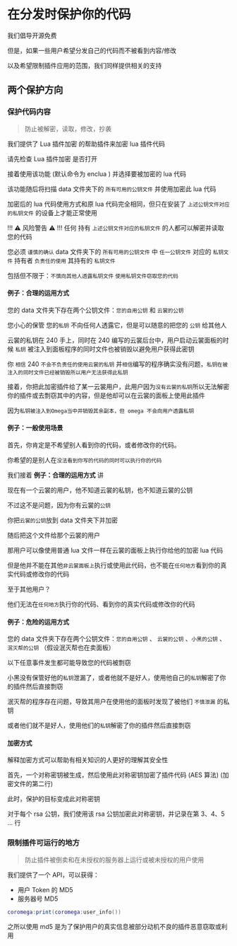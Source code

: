 # 在分发时保护你的代码

我们倡导开源免费

但是，如果一些用户希望分发自己的代码而不被看到内容/修改

以及希望限制插件应用的范围，我们同样提供相关的支持

## 两个保护方向

### 保护代码内容
> 防止被解密，读取，修改，抄袭

我们提供了 Lua 插件加密 的帮助插件来加密 lua 插件代码

请先检查 Lua 插件加密 是否打开

接着使用该功能 (默认命令为 enclua ) 并选择要被加密的 lua 代码

该功能随后将扫描 data 文件夹下的 `所有可用的公钥文件` 并使用加密此 lua 代码

加密后的 lua 代码使用方式和原 lua 代码完全相同，但只在安装了 `上述公钥文件对应的私钥文件` 的设备上才能正常使用

!!! ⚠️ 风险警告 ⚠️ !!!
任何 持有 `上述公钥文件对应的私钥文件` 的人都可以解密并读取您的代码

您必须 `谨慎的确认` data 文件夹下的 `所有可用的公钥文件` 中 `任一公钥文件` 对应的 `私钥文件` 持有者 `负责任的使用` 其持有的 `私钥文件`

包括但不限于：`不慎向其他人透露私钥文件` `使用私钥文件窃取您的代码`

#### 例子：合理的运用方式

您的 data 文件夹下存在两个公钥文件：`您的自用公钥` 和 `云裳的公钥`

您小心的保管 您的`私钥` 不向任何人透露它，但是可以随意的把您的 `公钥` 给其他人

云裳的私钥在 240 手上，同时在 240 编写的云裳后台中，用户启动云裳面板的时候 `私钥` 被注入到面板程序的同时文件也被销毁以避免用户获得此密钥

你 `相信` 240 `不会不负责任的使用云裳的私钥` 并`相信`编写的程序确实没有问题，`私钥在被注入的同时文件已经被销毁所以用户无法获得此私钥`

接着，你把此加密插件给了某一云裳用户，此用户因为`没有云裳的私钥`所以无法解密你的插件或去剽窃其中的内容，但是他却可以在云裳的面板上使用此插件

因为`私钥被注入到Omega当中并销毁其余副本，但 omega 不会向用户透露私钥`

#### 例子：一般使用场景

首先，你肯定是不希望别人看到你的代码，或者修改你的代码。

你希望的是别人在`没法看到你写的代码的同时可以执行你的代码`

我们接着 **例子：合理的运用方式** 讲

现在有一个云裳的用户，他不知道云裳的私钥，也不知道云裳的公钥

不过这不是问题，因为你有云裳的`公钥`

你把`云裳的公钥`放到 data 文件夹下并加密

随后把这个文件给那个云裳的用户

那用户可以像使用普通 lua 文件一样在云裳的面板上执行你给他的加密 lua 代码

但是他并不能在其他`非云裳面板上`执行或使用此代码，也不能在`任何地方`看到你的真实代码或修改你的代码

至于其他用户？

他们无法在`任何地方`执行你的代码、看到你的真实代码或修改你的代码

#### 例子：危险的运用方式

您的 data 文件夹下存在两个公钥文件：`您的自用公钥` 、 `云裳的公钥` 、`小黑的公钥` 、`泯灭帮的公钥` （假设泯灭帮也在卖面板）

以下任意事件发生都可能导致您的代码被剽窃

小黑没有保管好他的`私钥`泄漏了，或者他就不是好人，使用他自己的`私钥`解密了你的插件然后直接剽窃

泯灭帮的程序存在问题，导致其用户在使用他的面板时发现了被他们 `不慎泄漏` 的私钥

或者他们就不是好人，使用他们的`私钥`解密了你的插件然后直接剽窃

#### 加密方式

解释加密方式可以帮助有相关知识的人更好的理解其安全性

首先，一个对称密钥被生成，然后使用此对称密钥加密了插件代码 (AES 算法) (加密文件的第二行)

此时，保护的目标变成此对称密钥

对于每个 rsa 公钥，我们使用该 rsa 公钥加密此对称密钥，并记录在第 3、4、5 ... 行

### 限制插件可运行的地方
> 防止插件被倒卖和在未授权的服务器上运行或被未授权的用户使用

我们提供了一个 API，可以获得：

- 用户 Token 的 MD5
- 服务器号 MD5

```lua
coromega:print(coromega:user_info())
```

之所以使用 md5 是为了保护用户的真实信息被部分动机不良的插件恶意窃取或利用
